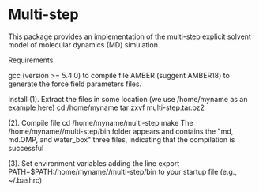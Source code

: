 # Multi-step
This package provides an implementation of the multi-step explicit solvent model of molecular dynamics (MD) simulation.

Requirements

   gcc (version >= 5.4.0) to compile file
   AMBER (suggent AMBER18) to generate the force field parameters files.

Install
(1). Extract the files in some location (we use /home/myname as an example here)
  cd /home/myname
  tar zxvf multi-step.tar.bz2

(2). Compile file 
  cd /home/myname/multi-step
  make
The /home/myname//multi-step/bin folder appears and contains the "md, md.OMP, and water_box" three files, indicating that the compilation is successful 

(3). Set environment variables 
  adding the line
  export PATH=$PATH:/home/myname//multi-step/bin
  to your startup file (e.g., ~/.bashrc)
